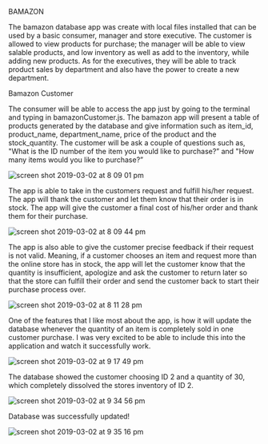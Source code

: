 BAMAZON



The bamazon database app was create with local files installed that can be used by a basic consumer, manager and store executive.  The customer is allowed to view products for purchase;  the manager will be able to view salable products, and low inventory as well as add to the inventory, while adding new products.  As for the executives, they will be able to track product sales by department and also have the power to create a new department.



Bamazon Customer

The consumer will be able to access the app just by going to the terminal and typing in bamazonCustomer.js.  The bamazon app will present  a table of products generated by the database and give information such as item_id, product_name, department_name, price of the product and the stock_quantity.  The customer  will be ask a couple of questions such as, "What is the ID number of the item you would like to purchase?” and "How many items would you like to purchase?” 

![screen shot 2019-03-02 at 8 09 01 pm](https://user-images.githubusercontent.com/45025352/53691554-0a38a400-3d46-11e9-970d-f1b42fbe1896.png)



The app is able to take in the customers request and fulfill his/her request. The app will thank the customer and let them know that their order is in stock.  The app will give the customer a final cost of his/her order and thank them for their purchase.


![screen shot 2019-03-02 at 8 09 44 pm](https://user-images.githubusercontent.com/45025352/53691622-56d0af00-3d47-11e9-9b96-0fce2dcd82df.png)



The app is also able to give the customer precise feedback if their request is not valid.  Meaning, if a customer chooses an item and request more than the online store has in stock, the app will let the customer know that the quantity is insufficient, apologize and ask the customer to return later so that the store can fulfill their order and send the customer back to start their purchase process over.

![screen shot 2019-03-02 at 8 11 28 pm](https://user-images.githubusercontent.com/45025352/53691636-d2326080-3d47-11e9-9d9e-f773bc268612.png)



One of the features that I like most about the app, is how it will update the database whenever the quantity of an item is completely sold in one customer purchase.  I was very excited to be able to include this into the application and watch it successfully work.


![screen shot 2019-03-02 at 9 17 49 pm](https://user-images.githubusercontent.com/45025352/53691656-276e7200-3d48-11e9-96f4-6cdbe28f7ac2.png)


The database showed the customer choosing ID 2 and a quantity of 30, which completely dissolved the stores inventory of ID 2.

![screen shot 2019-03-02 at 9 34 56 pm](https://user-images.githubusercontent.com/45025352/53691674-70bec180-3d48-11e9-8310-5fb26d7118a0.png)


Database was successfully updated!

![screen shot 2019-03-02 at 9 35 16 pm](https://user-images.githubusercontent.com/45025352/53691702-2b4ec400-3d49-11e9-93e8-094c78e32742.png)
